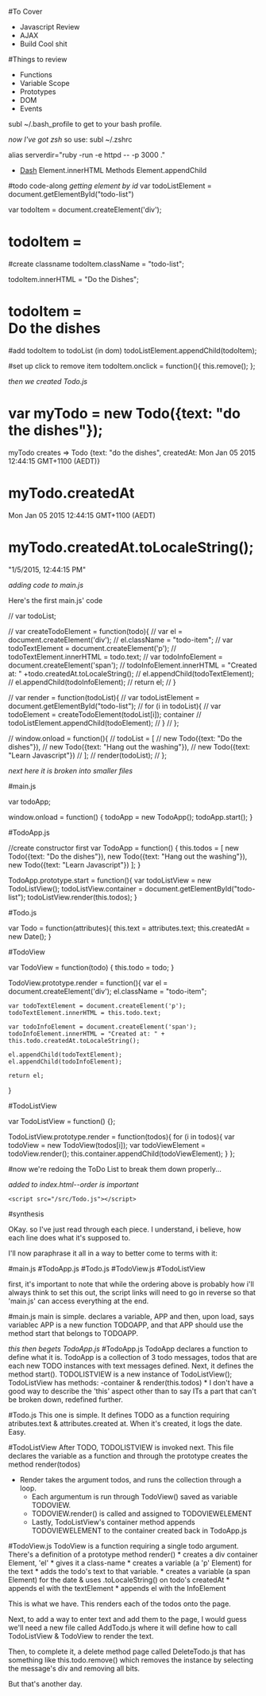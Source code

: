 #To Cover
* Javascript Review
* AJAX
* Build Cool shit

#Things to review
* Functions
* Variable Scope
* Prototypes
* DOM
* Events

subl ~/.bash_profile to get to your bash profile.

*now I've got zsh*
so use: 
subl ~/.zshrc

alias serverdir="ruby -run -e httpd -- -p 3000 ." 

* [Dash](Element)
	Element.innerHTML
	Methods
		Element.appendChild

#todo code-along
*getting element by id*
var todoListElement = document.getElementById("todo-list")


var todoItem = document.createElement('div');
# todoItem = <div></div>

#create classname
todoItem.className = "todo-list";

todoItem.innerHTML = "Do the Dishes";
# todoItem = <div class="todo-list">Do the dishes</div>

#add todoItem to todoList (in dom)
todoListElement.appendChild(todoItem);

#set up click to remove item
todoItem.onclick = function(){
	this.remove();
};

*then we created Todo.js*

# var myTodo = new Todo({text: "do the dishes"});
myTodo
creates => Todo {text: "do the dishes", createdAt: Mon Jan 05 2015 12:44:15 GMT+1100 (AEDT)}

# myTodo.createdAt
Mon Jan 05 2015 12:44:15 GMT+1100 (AEDT)

# myTodo.createdAt.toLocaleString();
"1/5/2015, 12:44:15 PM"

*adding code to main.js*

Here's the first main.js' code

// var todoList;

// var createTodoElement = function(todo){
// 	var el = document.createElement('div');
// 	el.className = "todo-item";
// 	var todoTextElement = document.createElement('p');
// 	todoTextElement.innerHTML = todo.text;
// 	var todoInfoElement = document.createElement('span');
// 	todoInfoElement.innerHTML = "Created at: " +todo.createdAt.toLocaleString();
// 	el.appendChild(todoTextElement);
// 	el.appendChild(todoInfoElement);
// 	return el;
// }

// var render = function(todoList){
// 	var todoListElement = document.getElementById("todo-list");
// 	for (i in todoList){
// 		var todoElement = createTodoElement(todoList[i]);
container
// 		todoListElement.appendChild(todoElement);
// 	}
// };

// window.onload = function(){
// 	todoList = [
// 		new Todo({text: "Do the dishes"}),
// 		new Todo({text: "Hang out the washing"}),
// 		new Todo({text: "Learn Javascript"})
// 	];
// 	render(todoList);
// };

*next here it is broken into smaller files*

#main.js

var todoApp;

window.onload = function() {
	todoApp = new TodoApp();
	todoApp.start();
}

#TodoApp.js

//create constructor first
var TodoApp = function() {
	this.todos = [
		new Todo({text: "Do the dishes"}),
		new Todo({text: "Hang out the washing"}),
		new Todo({text: "Learn Javascript"})
	];
}

TodoApp.prototype.start = function(){
	var todoListView = new TodoListView();
	todoListView.container = document.getElementById("todo-list");
	todoListView.render(this.todos);
}

#Todo.js

var Todo = function(attributes){
	this.text = attributes.text;
	this.createdAt = new Date();
}


#TodoView

var TodoView = function(todo) {
	this.todo = todo;
}

TodoView.prototype.render = function(){
	var el = document.createElement('div');
	el.className = "todo-item";
	
	var todoTextElement = document.createElement('p');
	todoTextElement.innerHTML = this.todo.text;

	var todoInfoElement = document.createElement('span');
	todoInfoElement.innerHTML = "Created at: " + this.todo.createdAt.toLocaleString();

	el.appendChild(todoTextElement);
	el.appendChild(todoInfoElement);
	
	return el;
}

#TodoListView

var TodoListView = function() {};

TodoListView.prototype.render = function(todos){
	for (i in todos){
		var todoView = new TodoView(todos[i]);
		var todoViewElement = todoView.render();
		this.container.appendChild(todoViewElement);
	}
};

#now we're redoing the ToDo List to break them down properly...

*added to index.html--order is important*
	
	<script src="/src/Todo.js"></script>
  <script src="/src/TodoView.js"></script>
  <script src="/src/TodoListView.js"></script>
  <script src="/src/TodoApp.js"></script>
  <script src="/src/main.js"></script>

#synthesis

OKay. so I've just read through each piece. I understand, i believe, how each line does what it's supposed to.

I'll now paraphrase it all in a way to better come to terms with it:

#main.js
#TodoApp.js
#Todo.js
#TodoView.js
#TodoListView

first, it's important to note that while the ordering above is probably how i'll always think to set this out, the script links will need to go in reverse so that 'main.js' can access everything at the end.

#main.js
main is simple. declares a variable, APP and then, upon load, says variablec APP is a new function TODOAPP, and that APP should use the method start that belongs to TODOAPP.

*this then begets TodoApp.js*
#TodoApp.js
TodoApp declares a function to define what it is. TodoApp is a collection of 3 todo messages, todos that are each new TODO instances with text messages defined.
Next, it defines the method start().
	TODOLISTVIEW is a new instance of TodoListView();
	TodoListView has methods: 
		-container & render(this.todos)
		* I don't have a good way to describe the 'this' aspect other than to say ITs a part that can't be broken down, redefined further.

#Todo.js
This one is simple. It defines TODO as a function requiring atributes.text & attributes.created at.
When it's created, it logs the date. Easy.

#TodoListView
After TODO, TODOLISTVIEW is invoked next. This file declares the variable as a function and through the prototype creates the method render(todos)
* Render takes the argument todos, and runs the collection through a loop. 
	* Each argumentum is run through TodoView() saved as variable TODOVIEW.
	* TODOVIEW.render() is called and assigned to TODOVIEWELEMENT
	* Lastly, TodoListView's container method appends TODOVIEWELEMENT to the container created back in TodoApp.js

#TodoView.js
TodoView is a function requiring a single todo argument.
There's a definition of a prototype method render()
	* creates a div container Element, 'el'
	* gives it a class-name
	* creates a variable (a 'p' Element) for the text
	* adds the todo's text to that variable.
	* creates a variable (a span Element) for the date & uses .toLocaleString() on todo's createdAt
	* appends el with the textElement
	* appends el with the InfoElement

This is what we have.
This renders each of the todos onto the page.

Next, to add a way to enter text and add them to the page, I would guess we'll need a new file called AddTodo.js where it will define how to call TodoListView & TodoView to render the text.

Then, to complete it, a delete method page called DeleteTodo.js that has something like this.todo.remove() which removes the instance by selecting the message's div and removing all bits.

But that's another day.
